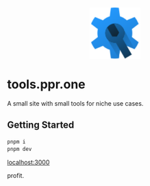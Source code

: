 <p align="center">
  <a href="https://tools.ppr.one" target="_blank">
    <img height="120" src="/public/images/icon.svg">
  </a>
</p>

# tools.ppr.one

A small site with small tools for niche use cases.

## Getting Started

```bash
pnpm i
pnpm dev
```

[localhost:3000](http://localhost:3000)

profit.
